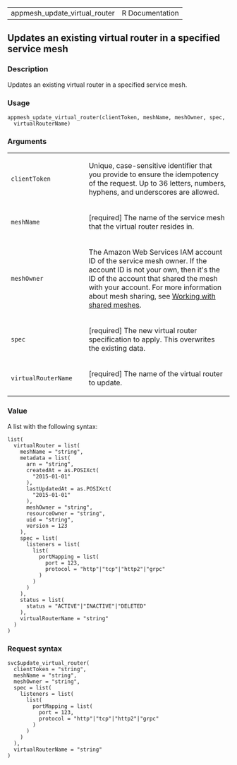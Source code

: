 <table style="width: 100%;">
<tbody>
<tr class="odd">
<td>appmesh_update_virtual_router</td>
<td style="text-align: right;">R Documentation</td>
</tr>
</tbody>
</table>

## Updates an existing virtual router in a specified service mesh

### Description

Updates an existing virtual router in a specified service mesh.

### Usage

    appmesh_update_virtual_router(clientToken, meshName, meshOwner, spec,
      virtualRouterName)

### Arguments

<table>
<colgroup>
<col style="width: 35%" />
<col style="width: 65%" />
</colgroup>
<tbody>
<tr class="odd">
<td><code
id="appmesh_update_virtual_router_:_clientToken">clientToken</code></td>
<td><p>Unique, case-sensitive identifier that you provide to ensure the
idempotency of the request. Up to 36 letters, numbers, hyphens, and
underscores are allowed.</p></td>
</tr>
<tr class="even">
<td><code
id="appmesh_update_virtual_router_:_meshName">meshName</code></td>
<td><p>[required] The name of the service mesh that the virtual router
resides in.</p></td>
</tr>
<tr class="odd">
<td><code
id="appmesh_update_virtual_router_:_meshOwner">meshOwner</code></td>
<td><p>The Amazon Web Services IAM account ID of the service mesh owner.
If the account ID is not your own, then it's the ID of the account that
shared the mesh with your account. For more information about mesh
sharing, see <a
href="https://docs.aws.amazon.com/app-mesh/latest/userguide/sharing.html">Working
with shared meshes</a>.</p></td>
</tr>
<tr class="even">
<td><code id="appmesh_update_virtual_router_:_spec">spec</code></td>
<td><p>[required] The new virtual router specification to apply. This
overwrites the existing data.</p></td>
</tr>
<tr class="odd">
<td><code
id="appmesh_update_virtual_router_:_virtualRouterName">virtualRouterName</code></td>
<td><p>[required] The name of the virtual router to update.</p></td>
</tr>
</tbody>
</table>

### Value

A list with the following syntax:

    list(
      virtualRouter = list(
        meshName = "string",
        metadata = list(
          arn = "string",
          createdAt = as.POSIXct(
            "2015-01-01"
          ),
          lastUpdatedAt = as.POSIXct(
            "2015-01-01"
          ),
          meshOwner = "string",
          resourceOwner = "string",
          uid = "string",
          version = 123
        ),
        spec = list(
          listeners = list(
            list(
              portMapping = list(
                port = 123,
                protocol = "http"|"tcp"|"http2"|"grpc"
              )
            )
          )
        ),
        status = list(
          status = "ACTIVE"|"INACTIVE"|"DELETED"
        ),
        virtualRouterName = "string"
      )
    )

### Request syntax

    svc$update_virtual_router(
      clientToken = "string",
      meshName = "string",
      meshOwner = "string",
      spec = list(
        listeners = list(
          list(
            portMapping = list(
              port = 123,
              protocol = "http"|"tcp"|"http2"|"grpc"
            )
          )
        )
      ),
      virtualRouterName = "string"
    )
